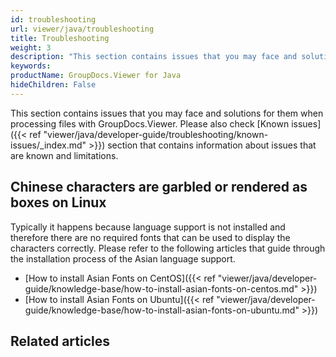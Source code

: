 ```yaml
---
id: troubleshooting
url: viewer/java/troubleshooting
title: Troubleshooting
weight: 3
description: "This section contains issues that you may face and solutions for them when processing files with GroupDocs.Viewer."
keywords: 
productName: GroupDocs.Viewer for Java
hideChildren: False
---
```

This section contains issues that you may face and solutions for them when processing files with GroupDocs.Viewer. Please also check [Known issues]({{< ref "viewer/java/developer-guide/troubleshooting/known-issues/_index.md" >}}) section that contains information about issues that are known and limitations.


## Chinese characters are garbled or rendered as boxes on Linux

Typically it happens because language support is not installed and therefore there are no required fonts that can be used to display the characters correctly. Please refer to the following articles that guide through the installation process of the Asian language support.

*   [How to install Asian Fonts on CentOS]({{< ref "viewer/java/developer-guide/knowledge-base/how-to-install-asian-fonts-on-centos.md" >}})
*   [How to install Asian Fonts on Ubuntu]({{< ref "viewer/java/developer-guide/knowledge-base/how-to-install-asian-fonts-on-ubuntu.md" >}})

## Related articles
